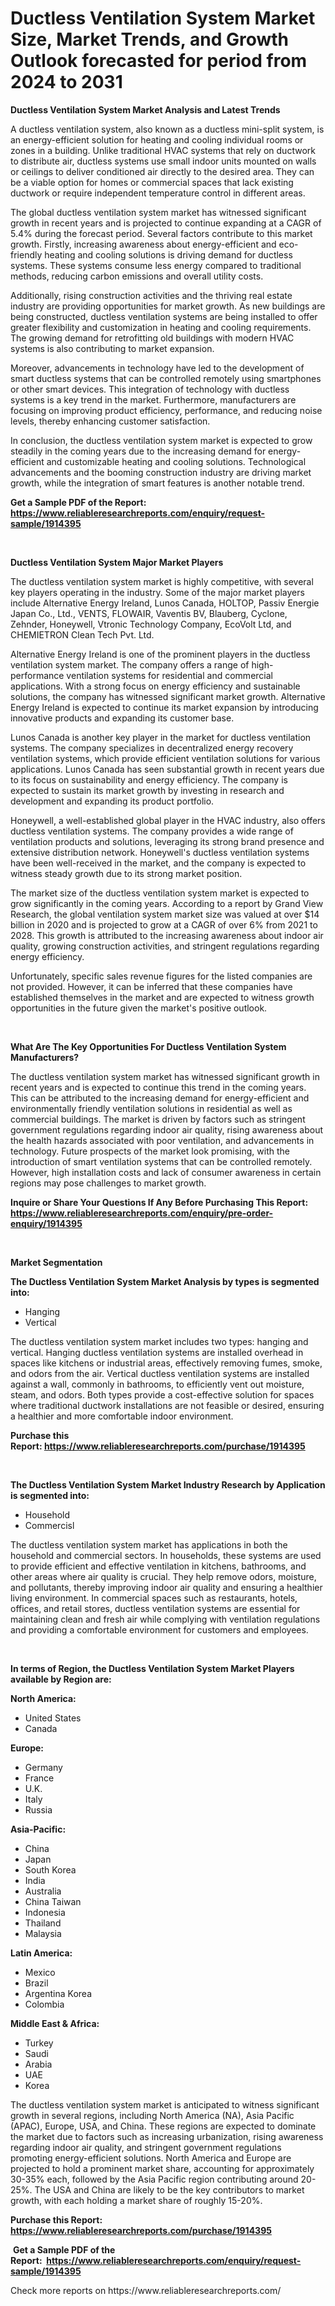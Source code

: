 <p><h1>Ductless Ventilation System Market Size, Market Trends, and Growth Outlook forecasted for period from 2024 to 2031</h1></p><p><strong>Ductless Ventilation System Market Analysis and Latest Trends</strong></p>
<p><p>A ductless ventilation system, also known as a ductless mini-split system, is an energy-efficient solution for heating and cooling individual rooms or zones in a building. Unlike traditional HVAC systems that rely on ductwork to distribute air, ductless systems use small indoor units mounted on walls or ceilings to deliver conditioned air directly to the desired area. They can be a viable option for homes or commercial spaces that lack existing ductwork or require independent temperature control in different areas.</p><p>The global ductless ventilation system market has witnessed significant growth in recent years and is projected to continue expanding at a CAGR of 5.4% during the forecast period. Several factors contribute to this market growth. Firstly, increasing awareness about energy-efficient and eco-friendly heating and cooling solutions is driving demand for ductless systems. These systems consume less energy compared to traditional methods, reducing carbon emissions and overall utility costs.</p><p>Additionally, rising construction activities and the thriving real estate industry are providing opportunities for market growth. As new buildings are being constructed, ductless ventilation systems are being installed to offer greater flexibility and customization in heating and cooling requirements. The growing demand for retrofitting old buildings with modern HVAC systems is also contributing to market expansion.</p><p>Moreover, advancements in technology have led to the development of smart ductless systems that can be controlled remotely using smartphones or other smart devices. This integration of technology with ductless systems is a key trend in the market. Furthermore, manufacturers are focusing on improving product efficiency, performance, and reducing noise levels, thereby enhancing customer satisfaction.</p><p>In conclusion, the ductless ventilation system market is expected to grow steadily in the coming years due to the increasing demand for energy-efficient and customizable heating and cooling solutions. Technological advancements and the booming construction industry are driving market growth, while the integration of smart features is another notable trend.</p></p>
<p><strong>Get a Sample PDF of the Report:&nbsp; <a href="https://www.reliableresearchreports.com/enquiry/request-sample/1914395">https://www.reliableresearchreports.com/enquiry/request-sample/1914395</a></strong></p>
<p>&nbsp;</p>
<p><strong>Ductless Ventilation System Major Market Players</strong></p>
<p><p>The ductless ventilation system market is highly competitive, with several key players operating in the industry. Some of the major market players include Alternative Energy Ireland, Lunos Canada, HOLTOP, Passiv Energie Japan Co., Ltd., VENTS, FLOWAIR, Vaventis BV, Blauberg, Cyclone, Zehnder, Honeywell, Vtronic Technology Company, EcoVolt Ltd, and CHEMIETRON Clean Tech Pvt. Ltd.</p><p>Alternative Energy Ireland is one of the prominent players in the ductless ventilation system market. The company offers a range of high-performance ventilation systems for residential and commercial applications. With a strong focus on energy efficiency and sustainable solutions, the company has witnessed significant market growth. Alternative Energy Ireland is expected to continue its market expansion by introducing innovative products and expanding its customer base.</p><p>Lunos Canada is another key player in the market for ductless ventilation systems. The company specializes in decentralized energy recovery ventilation systems, which provide efficient ventilation solutions for various applications. Lunos Canada has seen substantial growth in recent years due to its focus on sustainability and energy efficiency. The company is expected to sustain its market growth by investing in research and development and expanding its product portfolio.</p><p>Honeywell, a well-established global player in the HVAC industry, also offers ductless ventilation systems. The company provides a wide range of ventilation products and solutions, leveraging its strong brand presence and extensive distribution network. Honeywell's ductless ventilation systems have been well-received in the market, and the company is expected to witness steady growth due to its strong market position.</p><p>The market size of the ductless ventilation system market is expected to grow significantly in the coming years. According to a report by Grand View Research, the global ventilation system market size was valued at over $14 billion in 2020 and is projected to grow at a CAGR of over 6% from 2021 to 2028. This growth is attributed to the increasing awareness about indoor air quality, growing construction activities, and stringent regulations regarding energy efficiency.</p><p>Unfortunately, specific sales revenue figures for the listed companies are not provided. However, it can be inferred that these companies have established themselves in the market and are expected to witness growth opportunities in the future given the market's positive outlook.</p></p>
<p>&nbsp;</p>
<p><strong>What Are The Key Opportunities For Ductless Ventilation System Manufacturers?</strong></p>
<p><p>The ductless ventilation system market has witnessed significant growth in recent years and is expected to continue this trend in the coming years. This can be attributed to the increasing demand for energy-efficient and environmentally friendly ventilation solutions in residential as well as commercial buildings. The market is driven by factors such as stringent government regulations regarding indoor air quality, rising awareness about the health hazards associated with poor ventilation, and advancements in technology. Future prospects of the market look promising, with the introduction of smart ventilation systems that can be controlled remotely. However, high installation costs and lack of consumer awareness in certain regions may pose challenges to market growth.</p></p>
<p><strong>Inquire or Share Your Questions If Any Before Purchasing This Report: <a href="https://www.reliableresearchreports.com/enquiry/pre-order-enquiry/1914395">https://www.reliableresearchreports.com/enquiry/pre-order-enquiry/1914395</a></strong></p>
<p>&nbsp;</p>
<p><strong>Market Segmentation</strong></p>
<p><strong>The Ductless Ventilation System Market Analysis by types is segmented into:</strong></p>
<p><ul><li>Hanging</li><li>Vertical</li></ul></p>
<p><p>The ductless ventilation system market includes two types: hanging and vertical. Hanging ductless ventilation systems are installed overhead in spaces like kitchens or industrial areas, effectively removing fumes, smoke, and odors from the air. Vertical ductless ventilation systems are installed against a wall, commonly in bathrooms, to efficiently vent out moisture, steam, and odors. Both types provide a cost-effective solution for spaces where traditional ductwork installations are not feasible or desired, ensuring a healthier and more comfortable indoor environment.</p></p>
<p><strong>Purchase this Report:&nbsp;<a href="https://www.reliableresearchreports.com/purchase/1914395">https://www.reliableresearchreports.com/purchase/1914395</a></strong></p>
<p>&nbsp;</p>
<p><strong>The Ductless Ventilation System Market Industry Research by Application is segmented into:</strong></p>
<p><ul><li>Household</li><li>Commercisl</li></ul></p>
<p><p>The ductless ventilation system market has applications in both the household and commercial sectors. In households, these systems are used to provide efficient and effective ventilation in kitchens, bathrooms, and other areas where air quality is crucial. They help remove odors, moisture, and pollutants, thereby improving indoor air quality and ensuring a healthier living environment. In commercial spaces such as restaurants, hotels, offices, and retail stores, ductless ventilation systems are essential for maintaining clean and fresh air while complying with ventilation regulations and providing a comfortable environment for customers and employees.</p></p>
<p>&nbsp;</p>
<p><strong>In terms of Region, the Ductless Ventilation System Market Players available by Region are:</strong></p>
<p>
    <p> <strong> North America: </strong>
        <ul>
            <li>United States</li>
            <li>Canada</li>
        </ul>
        </p> 
    <p> <strong> Europe: </strong>
        <ul>
            <li>Germany</li>
            <li>France</li>
            <li>U.K.</li>
            <li>Italy</li>
            <li>Russia</li>
        </ul>
        </p> 
    <p> <strong> Asia-Pacific: </strong>
        <ul>
            <li>China</li>
            <li>Japan</li>
            <li>South Korea</li>
            <li>India</li>
            <li>Australia</li>
            <li>China Taiwan</li>
            <li>Indonesia</li>
            <li>Thailand</li>
            <li>Malaysia</li>
        </ul>
        </p> 
    <p> <strong> Latin America: </strong>
        <ul>
            <li>Mexico</li>
            <li>Brazil</li>
            <li>Argentina Korea</li>
            <li>Colombia</li>
        </ul>
        </p> 
    <p> <strong> Middle East & Africa: </strong>
        <ul>
            <li>Turkey</li>
            <li>Saudi</li>
            <li>Arabia</li>
            <li>UAE</li>
            <li>Korea</li>
        </ul>
    </p>
    </p>
<p><p>The ductless ventilation system market is anticipated to witness significant growth in several regions, including North America (NA), Asia Pacific (APAC), Europe, USA, and China. These regions are expected to dominate the market due to factors such as increasing urbanization, rising awareness regarding indoor air quality, and stringent government regulations promoting energy-efficient solutions. North America and Europe are projected to hold a prominent market share, accounting for approximately 30-35% each, followed by the Asia Pacific region contributing around 20-25%. The USA and China are likely to be the key contributors to market growth, with each holding a market share of roughly 15-20%.</p></p>
<p><strong>Purchase this Report: <a href="https://www.reliableresearchreports.com/purchase/1914395">https://www.reliableresearchreports.com/purchase/1914395</a></strong></p>
<p>&nbsp;<strong>Get a Sample PDF of the Report:&nbsp;&nbsp;<a href="https://www.reliableresearchreports.com/enquiry/request-sample/1914395">https://www.reliableresearchreports.com/enquiry/request-sample/1914395</a></strong></p>
<p><strong></strong></p>
<p>Check more reports on https://www.reliableresearchreports.com/</p>